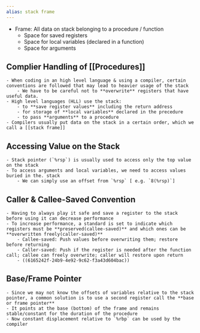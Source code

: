 ```yaml
---
alias: stack frame
---
```


- Frame: All data on stack belonging to a procedure / function
	- Space for saved registers
	- Space for local variables (declared in a function)
	- Space for arguments
## Complier Handling of [[Procedures]]
	- When coding in an high level language & using a compiler, certain conventions are followed that may lead to heavier usage of the stack
		- We have to be careful not to **overwrite** registers that have useful data.
	- High level languages (HLL) use the stack:
		- to **save register values** including the return address
		- for storage of **local variables** declared in the precedure
		- to pass **arguments** to a procedure
	- Compilers usually put data on the stack in a certain order, which we call a [[stack frame]]
## Accessing Value on the Stack
	- Stack pointer (`%rsp`) is usually used to access only the top value on the stack
	- To access arguments and local variables, we need to access values buried in the. stack
		- We can simply use an offset from `%rsp` [ e.g. `8(%rsp)`]
## Caller & Callee-Saved Convention
	- Having to always play it safe and save a register to the stack before using it can decrease performance
	- To increase performance, a standard is set to indicate which registers must be **preserved(callee-saved)** and which ones can be **overwritten freely(caller-saved)**
		- Callee-saved: Push values before overwriting them; restore before returning
		- Caller-saved: Push if the register is needed after the function call; callee can freely overwrite; caller will restore upon return
		- ((6165242f-24b9-4e92-9c62-f3a43d604bac))
## Base/Frame Pointer
	- Since we may not know the offsets of variables relative to the stack pointer, a common solution is to use a second register call the **base or frame pointer**
	- It points at the base (bottom) of the frame and remains stable/constant for the duration of the procedure
	- Now constant displacement relative to `%rbp` can be used by the compiler